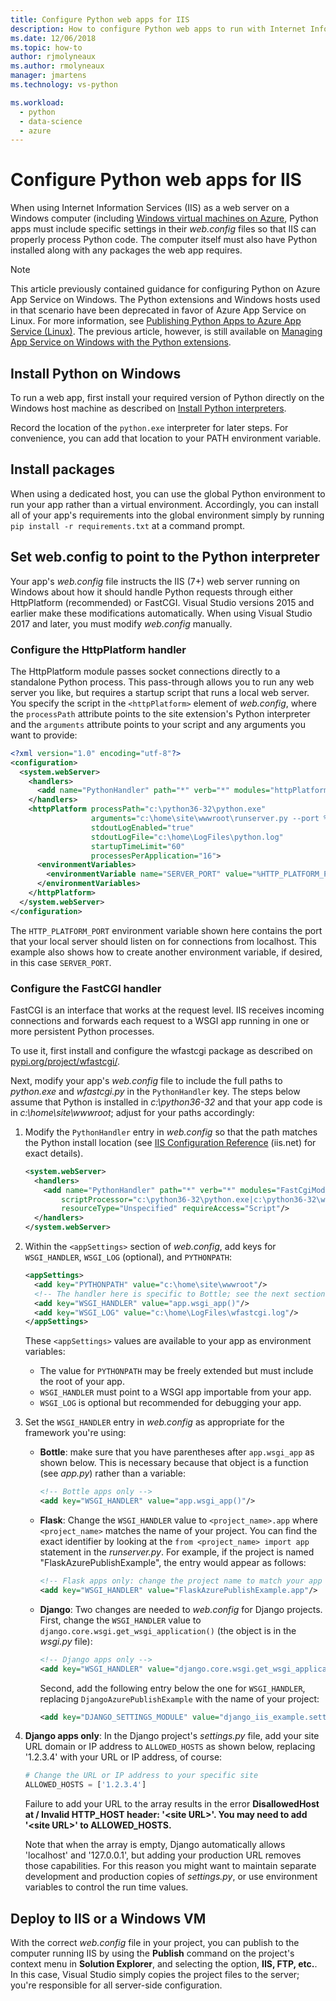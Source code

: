 ```yaml
---
title: Configure Python web apps for IIS
description: How to configure Python web apps to run with Internet Information Services from a Windows virtual machine.
ms.date: 12/06/2018
ms.topic: how-to
author: rjmolyneaux
ms.author: rmolyneaux
manager: jmartens
ms.technology: vs-python

ms.workload:
  - python
  - data-science
  - azure
---
```


# Configure Python web apps for IIS

When using Internet Information Services (IIS) as a web server on a Windows computer (including [Windows virtual machines on Azure](/azure/architecture/reference-architectures/n-tier/windows-vm), Python apps must include specific settings in their *web.config* files so that IIS can properly process Python code. The computer itself must also have Python installed along with any packages the web app requires.

> [!Note]
> This article previously contained guidance for configuring Python on Azure App Service on Windows. The Python extensions and Windows hosts used in that scenario have been deprecated in favor of Azure App Service on Linux. For more information, see [Publishing Python Apps to Azure App Service (Linux)](publishing-python-web-applications-to-azure-from-visual-studio.md). The previous article, however, is still available on [Managing App Service on Windows with the Python extensions](managing-python-on-azure-app-service.md).

## Install Python on Windows

To run a web app, first install your required version of Python directly on the Windows host machine as described on [Install Python interpreters](installing-python-interpreters.md).

Record the location of the `python.exe` interpreter for later steps. For convenience, you can add that location to your PATH environment variable.

## Install packages

When using a dedicated host, you can use the global Python environment to run your app rather than a virtual environment. Accordingly, you can install all of your app's requirements into the global environment simply by running `pip install -r requirements.txt` at a command prompt.

## Set web.config to point to the Python interpreter

Your app's *web.config* file instructs the IIS (7+) web server running on Windows about how it should handle Python requests through either HttpPlatform (recommended) or FastCGI. Visual Studio versions 2015 and earlier make these modifications automatically. When using Visual Studio 2017 and later, you must modify *web.config* manually.

### Configure the HttpPlatform handler

The HttpPlatform module passes socket connections directly to a standalone Python process. This pass-through allows you to run any web server you like, but requires a startup script that runs a local web server. You specify the script in the `<httpPlatform>` element of *web.config*, where the `processPath` attribute points to the site extension's Python interpreter and the `arguments` attribute points to your script and any arguments you want to provide:

```xml
<?xml version="1.0" encoding="utf-8"?>
<configuration>
  <system.webServer>
    <handlers>
      <add name="PythonHandler" path="*" verb="*" modules="httpPlatformHandler" resourceType="Unspecified"/>
    </handlers>
    <httpPlatform processPath="c:\python36-32\python.exe"
                  arguments="c:\home\site\wwwroot\runserver.py --port %HTTP_PLATFORM_PORT%"
                  stdoutLogEnabled="true"
                  stdoutLogFile="c:\home\LogFiles\python.log"
                  startupTimeLimit="60"
                  processesPerApplication="16">
      <environmentVariables>
        <environmentVariable name="SERVER_PORT" value="%HTTP_PLATFORM_PORT%" />
      </environmentVariables>
    </httpPlatform>
  </system.webServer>
</configuration>
```

The `HTTP_PLATFORM_PORT` environment variable shown here contains the port that your local server should listen on for connections from localhost. This example also shows how to create another environment variable, if desired, in this case `SERVER_PORT`.

### Configure the FastCGI handler

FastCGI is an interface that works at the request level. IIS receives incoming connections and forwards each request to a WSGI app running in one or more persistent Python processes.

To use it, first install and configure the wfastcgi package as described on [pypi.org/project/wfastcgi/](https://pypi.io/project/wfastcgi).

Next, modify your app's *web.config* file to include the full paths to *python.exe* and *wfastcgi.py* in the `PythonHandler` key. The steps below assume that Python is installed in *c:\python36-32* and that your app code is in *c:\home\site\wwwroot*; adjust for your paths accordingly:

1. Modify the `PythonHandler` entry in *web.config* so that the path matches the Python install location (see [IIS Configuration Reference](https://www.iis.net/configreference) (iis.net) for exact details).

    ```xml
    <system.webServer>
      <handlers>
        <add name="PythonHandler" path="*" verb="*" modules="FastCgiModule"
            scriptProcessor="c:\python36-32\python.exe|c:\python36-32\wfastcgi.py"
            resourceType="Unspecified" requireAccess="Script"/>
      </handlers>
    </system.webServer>
    ```

1. Within the `<appSettings>` section of *web.config*, add keys for `WSGI_HANDLER`, `WSGI_LOG` (optional), and `PYTHONPATH`:

    ```xml
    <appSettings>
      <add key="PYTHONPATH" value="c:\home\site\wwwroot"/>
      <!-- The handler here is specific to Bottle; see the next section. -->
      <add key="WSGI_HANDLER" value="app.wsgi_app()"/>
      <add key="WSGI_LOG" value="c:\home\LogFiles\wfastcgi.log"/>
    </appSettings>
    ```

    These `<appSettings>` values are available to your app as environment variables:

    - The value for `PYTHONPATH` may be freely extended but must include the root of your app.
    - `WSGI_HANDLER` must point to a WSGI app importable from your app.
    - `WSGI_LOG` is optional but recommended for debugging your app.

1. Set the `WSGI_HANDLER` entry in *web.config* as appropriate for the framework you're using:

    - **Bottle**: make sure that you have parentheses after `app.wsgi_app` as shown below. This is necessary because that object is a function (see *app.py*) rather than a variable:

        ```xml
        <!-- Bottle apps only -->
        <add key="WSGI_HANDLER" value="app.wsgi_app()"/>
        ```

    - **Flask**: Change the `WSGI_HANDLER` value to `<project_name>.app` where `<project_name>` matches the name of your project. You can find the exact identifier by looking at the `from <project_name> import app` statement in the *runserver.py*. For example, if the project is named "FlaskAzurePublishExample", the entry would appear as follows:

        ```xml
        <!-- Flask apps only: change the project name to match your app -->
        <add key="WSGI_HANDLER" value="FlaskAzurePublishExample.app"/>
        ```

    - **Django**: Two changes are needed to *web.config* for Django projects. First, change the `WSGI_HANDLER` value to `django.core.wsgi.get_wsgi_application()` (the object is in the *wsgi.py* file):

        ```xml
        <!-- Django apps only -->
        <add key="WSGI_HANDLER" value="django.core.wsgi.get_wsgi_application()"/>
        ```

        Second, add the following entry below the one for `WSGI_HANDLER`, replacing `DjangoAzurePublishExample` with the name of your project:

        ```xml
        <add key="DJANGO_SETTINGS_MODULE" value="django_iis_example.settings" />
        ```

1. **Django apps only**: In the Django project's *settings.py* file, add your site URL domain or IP address to `ALLOWED_HOSTS` as shown below, replacing '1.2.3.4' with your URL or IP address, of course:

    ```python
    # Change the URL or IP address to your specific site
    ALLOWED_HOSTS = ['1.2.3.4']
    ```

    Failure to add your URL to the array results in the error **DisallowedHost at / Invalid HTTP_HOST header: '\<site URL\>'. You may need to add '\<site URL\>' to ALLOWED_HOSTS.**

    Note that when the array is empty, Django automatically allows 'localhost' and '127.0.0.1', but adding your production URL removes those capabilities. For this reason you might want to maintain separate development and production copies of *settings.py*, or use environment variables to control the run time values.

## Deploy to IIS or a Windows VM

With the correct *web.config* file in your project, you can publish to the computer running IIS by using the **Publish** command on the project's context menu in **Solution Explorer**, and selecting the option, **IIS, FTP, etc.**. In this case, Visual Studio simply copies the project files to the server; you're responsible for all server-side configuration.
